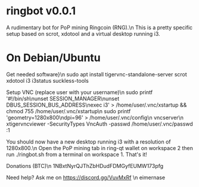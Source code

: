 # ringbot v0.0.1
A rudimentary bot for PoP mining Ringcoin (RNG).\n
This is a pretty specific setup based on scrot, xdotool and a virtual desktop running i3.

# On Debian/Ubuntu
Get needed software}\n
sudo apt install tigervnc-standalone-server scrot xdotool i3 i3status suckless-tools

Setup VNC  (replace user with your username)\n
sudo printf '#!/bin/sh\nunset SESSION_MANAGER\nunset DBUS_SESSION_BUS_ADDRESS\nexec i3' > /home/user/.vnc/xstartup && chmod 755 /home/user/.vnc/xstartup\n
sudo printf 'geometry=1280x800\ndpi=96' > /home/user/.vnc/config\n
vncserver\n
xtigervncviewer -SecurityTypes VncAuth -passwd /home/user/.vnc/passwd :1

You should now have a new desktop running i3 with a resolution of 1280x800.\n
Open the PoP mining tab in ring-qt wallet on workspace 2 then run ./ringbot.sh from a terminal on workspace 1. That's it!

Donations (BTC)\n
1NBxtNyrQJThZbHDudFDMGyfEUMW173pfg

Need help? Ask me on https://discord.gg/VuvMxRf \n
eimernase
